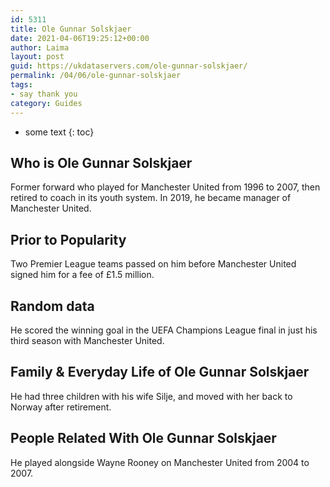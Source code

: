 ```yaml
---
id: 5311
title: Ole Gunnar Solskjaer
date: 2021-04-06T19:25:12+00:00
author: Laima
layout: post
guid: https://ukdataservers.com/ole-gunnar-solskjaer/
permalink: /04/06/ole-gunnar-solskjaer
tags:
- say thank you
category: Guides
---
```


* some text
{: toc}


## Who is Ole Gunnar Solskjaer
                  
                  
                  
Former forward who played for Manchester United from 1996 to 2007, then retired to coach in its youth system. In 2019, he became manager of Manchester United.
                  
              
            
              
            
                
                
                
## Prior to Popularity
                  
                  
                  
Two Premier League teams passed on him before Manchester United signed him for a fee of £1.5 million. 
                  
              
            
              
            
                
                
                
## Random data
                  
                  
                  
He scored the winning goal in the UEFA Champions League final in just his third season with Manchester United.
                  
              
            
              
            
                
                
                
## Family & Everyday Life of Ole Gunnar Solskjaer
                  
                  
                  
He had three children with his wife Silje, and moved with her back to Norway after retirement.
                  
              
            
              
            
                
                
                
## People Related With Ole Gunnar Solskjaer
                  
                  
                  
He played alongside Wayne Rooney on Manchester United from 2004 to 2007.
                  
              
            
              
            
                
              
            
              
              
            
            
              
            
          
          
          